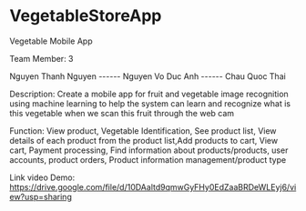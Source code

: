 # VegetableStoreApp
Vegetable Mobile App

Team Member: 3

Nguyen Thanh Nguyen ------ Nguyen Vo Duc Anh ------ Chau Quoc Thai

Description: Create a mobile app for fruit and vegetable image recognition using machine learning to help the system can learn and recognize what is this vegetable when we scan this fruit through the web cam

Function: View product, Vegetable Identification, See product list, View details of each product from the product list,Add products to cart, View cart, Payment processing, Find information about products/products, user accounts, product orders, Product information management/product type

Link video Demo: https://drive.google.com/file/d/10DAaltd9qmwGyFHy0EdZaaBRDeWLEyj6/view?usp=sharing
